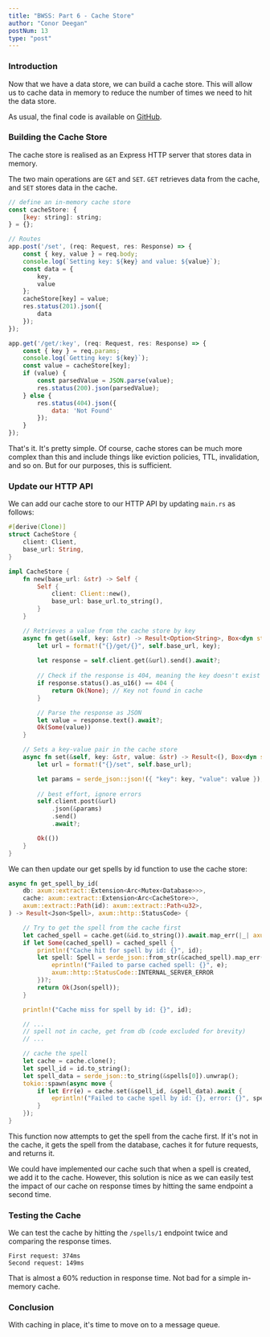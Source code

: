 ```yaml
---
title: "BWSS: Part 6 - Cache Store"
author: "Conor Deegan"
postNum: 13
type: "post"
---
```


### Introduction

Now that we have a data store, we can build a cache store. This will allow us to cache data in memory to reduce the number of times we need to hit the data store.

As usual, the final code is available on [GitHub](https://github.com/conor-deegan/web-services).

### Building the Cache Store

The cache store is realised as an Express HTTP server that stores data in memory.

The two main operations are `GET` and `SET`. `GET` retrieves data from the cache, and `SET` stores data in the cache.

```javascript
// define an in-memory cache store
const cacheStore: {
    [key: string]: string;
} = {};

// Routes
app.post('/set', (req: Request, res: Response) => {
    const { key, value } = req.body;
    console.log(`Setting key: ${key} and value: ${value}`);
    const data = {
        key,
        value
    };
    cacheStore[key] = value;
    res.status(201).json({
        data
    });
});

app.get('/get/:key', (req: Request, res: Response) => {
    const { key } = req.params;
    console.log(`Getting key: ${key}`);
    const value = cacheStore[key];
    if (value) {
        const parsedValue = JSON.parse(value);
        res.status(200).json(parsedValue);
    } else {
        res.status(404).json({
            data: 'Not Found'
        });
    }
});
```

That's it. It's pretty simple. Of course, cache stores can be much more complex than this and include things like eviction policies, TTL, invalidation, and so on. But for our purposes, this is sufficient.

### Update our HTTP API

We can add our cache store to our HTTP API by updating `main.rs` as follows:

```rust
#[derive(Clone)]
struct CacheStore {
    client: Client,
    base_url: String,
}

impl CacheStore {
    fn new(base_url: &str) -> Self {
        Self {
            client: Client::new(),
            base_url: base_url.to_string(),
        }
    }

    // Retrieves a value from the cache store by key
    async fn get(&self, key: &str) -> Result<Option<String>, Box<dyn std::error::Error>> {
        let url = format!("{}/get/{}", self.base_url, key);
        
        let response = self.client.get(&url).send().await?;
        
        // Check if the response is 404, meaning the key doesn't exist
        if response.status().as_u16() == 404 {
            return Ok(None); // Key not found in cache
        }

        // Parse the response as JSON
        let value = response.text().await?;
        Ok(Some(value))
    }

    // Sets a key-value pair in the cache store
    async fn set(&self, key: &str, value: &str) -> Result<(), Box<dyn std::error::Error>> {
        let url = format!("{}/set", self.base_url);

        let params = serde_json::json!({ "key": key, "value": value });
        
        // best effort, ignore errors
        self.client.post(&url)
            .json(&params)
            .send()
            .await?;

        Ok(())
    }
}
```

We can then update our get spells by id function to use the cache store:

```rust
async fn get_spell_by_id(
    db: axum::extract::Extension<Arc<Mutex<Database>>>,
    cache: axum::extract::Extension<Arc<CacheStore>>,
    axum::extract::Path(id): axum::extract::Path<u32>,
) -> Result<Json<Spell>, axum::http::StatusCode> {

    // Try to get the spell from the cache first
    let cached_spell = cache.get(&id.to_string()).await.map_err(|_| axum::http::StatusCode::INTERNAL_SERVER_ERROR)?;
    if let Some(cached_spell) = cached_spell {
        println!("Cache hit for spell by id: {}", id);
        let spell: Spell = serde_json::from_str(&cached_spell).map_err(|e| {
            eprintln!("Failed to parse cached spell: {}", e);
            axum::http::StatusCode::INTERNAL_SERVER_ERROR
        })?;
        return Ok(Json(spell));
    }

    println!("Cache miss for spell by id: {}", id);

    // ...
    // spell not in cache, get from db (code excluded for brevity)
    // ...

    // cache the spell
    let cache = cache.clone();
    let spell_id = id.to_string();
    let spell_data = serde_json::to_string(&spells[0]).unwrap();
    tokio::spawn(async move {
        if let Err(e) = cache.set(&spell_id, &spell_data).await {
            eprintln!("Failed to cache spell by id: {}, error: {}", spell_id, e);
        }
    });
}
```

This function now attempts to get the spell from the cache first. If it's not in the cache, it gets the spell from the database, caches it for future requests, and returns it.

We could have implemented our cache such that when a spell is created, we add it to the cache. However, this solution is nice as we can easily test the impact of our cache on response times by hitting the same endpoint a second time.

### Testing the Cache

We can test the cache by hitting the `/spells/1` endpoint twice and comparing the response times.

```
First request: 374ms
Second request: 149ms
```

That is almost a 60% reduction in response time. Not bad for a simple in-memory cache.

### Conclusion

With caching in place, it's time to move on to a message queue.